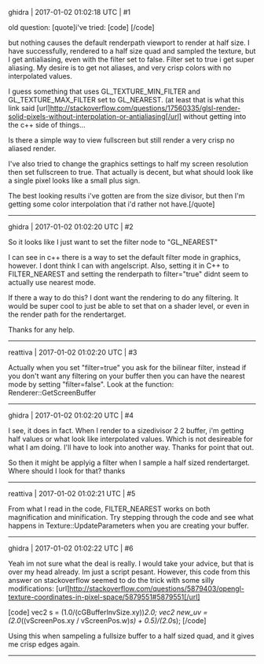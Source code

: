 ghidra | 2017-01-02 01:02:18 UTC | #1

old question:
[quote]i've tried:
[code]
<rendertarget name="viewport" sizedivisor="2 2" filter="false" format="rgba"/>     <!--or-->
<rendertarget name="gbuffer" sizedivisor="2 2" filter="false" format="rgba"/>       <!--or-->
<rendertarget name="viewport" sizemultiplier="0.5 0.5" filter="false" format="rgba"/>     <!--or-->
<rendertarget name="gbuffer" sizemultiplier="0.5 0.5" filter="false" format="rgba"/>
[/code]

but nothing causes the default renderpath viewport to render at half size.
I have successfully, rendered to a half size quad and sampled the texture, but I get antialiasing, even with the filter set to false. Filter set to true i get super aliasing. My desire is to get not aliases, and very crisp colors with no interpolated values.

I guess something that uses GL_TEXTURE_MIN_FILTER and GL_TEXTURE_MAX_FILTER set to GL_NEAREST. (at least that is what this link said [url]http://stackoverflow.com/questions/17560335/glsl-render-solid-pixels-without-interpolation-or-antialiasing[/url] without getting into the c++ side of things...

Is there a simple way to view fullscreen but still render a very crisp no aliased render.

I've also tried to change the graphics settings to half my screen resolution then set fullscreen to true. That actually is decent, but what should look like a single pixel looks like a small plus sign.

The best looking results i've gotten are from the size divisor, but then I'm getting some color interpolation that i'd rather not have.[/quote]

-------------------------

ghidra | 2017-01-02 01:02:20 UTC | #2

So it looks like I just want to set the filter node to "GL_NEAREST"

I can see in c++ there is a way to set the default filter mode in graphics, however. I dont think I can with angelscript. Also, setting it in C++ to FILTER_NEAREST and setting the renderpath to filter="true" didnt seem to actually use nearest mode.

If there a way to do this?
I dont want the rendering to do any filtering. It would be super cool to just be able to set that on a shader level, or even in the render path for the rendertarget.

Thanks for any help.

-------------------------

reattiva | 2017-01-02 01:02:20 UTC | #3

Actually when you set "filter=true" you ask for the bilinear filter, instead if you don't want any filtering on your buffer then you can have the nearest mode by setting "filter=false".
Look at the function: Renderer::GetScreenBuffer

-------------------------

ghidra | 2017-01-02 01:02:20 UTC | #4

I see, it does in fact.
When I render to a sizedivisor 2 2 buffer, i'm getting half values or what look like interpolated values. Which is not desireable for what I am doing. I'll have to look into another way. Thanks for point that out.

So then it might be applyig a filter when I sample a half sized rendertarget.
Where should I look for that? thanks

-------------------------

reattiva | 2017-01-02 01:02:21 UTC | #5

From what I read in the code, FILTER_NEAREST works on both magnification and minification.
Try stepping through the code and see what happens in Texture::UpdateParameters when you are creating your buffer.

-------------------------

ghidra | 2017-01-02 01:02:22 UTC | #6

Yeah im not sure what the deal is really. I would take your advice, but that is over my head already. Im just a script pesant.
However, this code from this answer on stackoverflow seemed to do the trick with some silly modifications:
[url]http://stackoverflow.com/questions/5879403/opengl-texture-coordinates-in-pixel-space/5879551#5879551[/url]

[code]
vec2 s = (1.0/(cGBufferInvSize.xy))*2.0;
vec2 new_uv = (2.0*((vScreenPos.xy / vScreenPos.w)*s) + 0.5)/(2.0*s);
[/code]

Using this when sampeling a fullsize buffer to a half sized quad, and it gives me crisp edges again.

-------------------------

